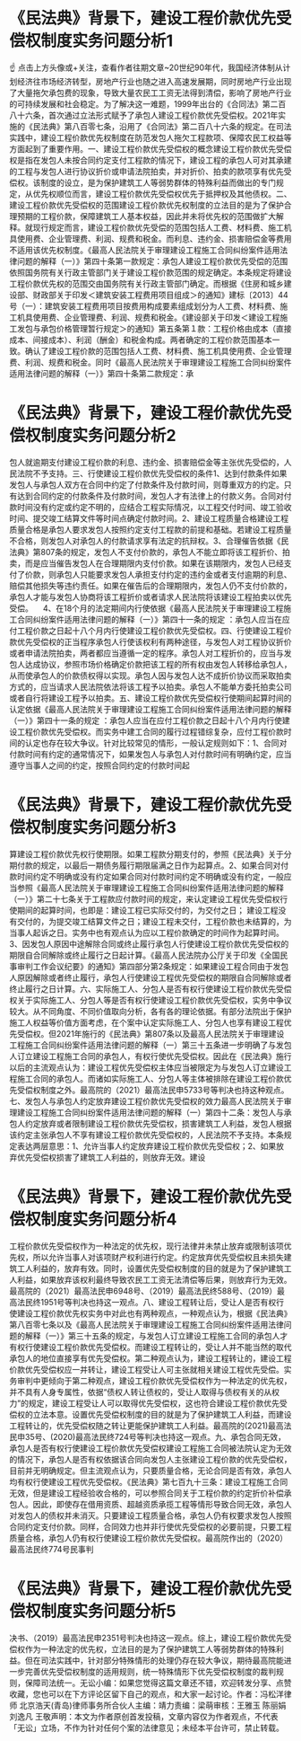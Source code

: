 # 《民法典》背景下，建设工程价款优先受偿权制度实务问题分析1

☝ 点击上方头像或+关注，查看作者往期文章~20世纪90年代，我国经济体制从计划经济往市场经济转型，房地产行业也随之进入高速发展期，同时房地产行业出现了大量拖欠承包费的现象，导致大量农民工工资无法得到清偿，影响了房地产行业的可持续发展和社会稳定。为了解决这一难题，1999年出台的《合同法》第二百八十六条，首次通过立法形式赋予了承包人建设工程价款优先受偿权。2021年实施的《民法典》第八百零七条，沿用了《合同法》第二百八十六条的规定。在司法实践中，建设工程价款优先权制度在防范发包人拖欠工程款项、保障农民工权益等方面起到了重要作用。一、建设工程价款优先受偿权的概念建设工程价款优先受偿权是指在发包人未按合同约定支付工程款的情况下，建设工程的承包人可对其承建的工程与发包人进行协议折价或申请法院拍卖，并对折价、拍卖的款项享有优先受偿权。该制度的设立，是为保护建筑工人等弱势群体的特殊利益而做出的专门规定，从优先权顺位而言，建设工程价款优先受偿权优先于抵押权及其他债权。二、建设工程价款优先受偿权的范围建设工程价款优先权制度的立法目的是为了保护合理预期的工程价款，保障建筑工人基本权益，因此并未将优先权的范围做扩大解释。就现行规定而言，建设工程价款优先受偿的范围包括人工费、材料费、施工机具使用费、企业管理费、利润、规费和税金。而利息、违约金、损害赔偿金等费用不适用该优先权制度。《最高人民法院关于审理建设工程施工合同纠纷案件适用法律问题的解释（一）》第四十条第一款规定：承包人建设工程价款优先受偿的范围依照国务院有关行政主管部门关于建设工程价款范围的规定确定。本条规定将建设工程价款优先权的范围交由国务院有关行政主管部门确定。而根据《住房和城乡建设部、财政部关于印发＜建筑安装工程费用项目组成＞的通知》建标〔2013〕44号（一）：建筑安装工程费用项目按费用构成要素组成划分为人工费、材料费、施工机具使用费、企业管理费、利润、规费和税金。《建设部关于印发＜建设工程施工发包与承包价格管理暂行规定＞的通知》第五条第１款：工程价格由成本（直接成本、间接成本）、利润（酬金）和税金构成。两者确定的工程价款范围基本一致。确认了建设工程价款的范围包括人工费、材料费、施工机具使用费、企业管理费、利润、规费和税金。同时《最高人民法院关于审理建设工程施工合同纠纷案件适用法律问题的解释（一）》第四十条第二款规定：承

# 《民法典》背景下，建设工程价款优先受偿权制度实务问题分析2

包人就逾期支付建设工程价款的利息、违约金、损害赔偿金等主张优先受偿的，人民法院不予支持。三、行使建设工程价款优先受偿权的条件1、达到付款条件如果发包人与承包人双方在合同中约定了付款条件及付款时间，则尊重双方的约定。只有达到合同约定的付款条件及付款时间，发包人才有法律上的付款义务。合同对付款时间没有约定或约定不明的，应结合工程实际情况，以工程交付时间、竣工验收时间、提交竣工结算文件等时间点确定付款时间。2、建设工程质量合格建设工程质量合格是承包人要求发包人按照约定支付工程款的前提和基础。若建设工程质量不合格，则发包人对承包人的付款请求享有法定的抗辩权。3、合理催告依据《民法典》第807条的规定，发包人不支付价款的，承包人不能立即将该工程折价、拍卖，而是应当催告发包人在合理期限内支付价款。如果在该期限内，发包人已经支付了价款，则承包人只能要求发包人承担支付约定的违约金或者支付逾期的利息、赔偿其他损失等违约责任。如果在催告后的合理期限内，发包人仍不支付价款的，承包人才能与发包人协商将该工程折价或者请求人民法院将该建设工程拍卖以优先受偿。 　4、在18个月的法定期间内行使依据《最高人民法院关于审理建设工程施工合同纠纷案件适用法律问题的解释（一）》第四十一条的规定 ：承包人应当在应付工程价款之日起十八个月内行使建设工程价款优先受偿权。四、行使建设工程价款优先受偿权的正当程序承包人行使该权利有两种途径，与发包人对工程协议折价或者申请法院拍卖，两者都应当遵循一定的程序。承包人对工程折价的，应当与发包人达成协议，参照市场价格确定价款把该工程的所有权由发包人转移给承包人，从而使承包人的价款债权得以实现。承包人因与发包人达不成折价协议而采取拍卖方式的，应当请求人民法院依法将该工程予以拍卖。承包人不能单方委托拍卖公司或者自行将建设工程予以拍卖。五、建设工程价款优先受偿权行使期间起算时间的认定依据《最高人民法院关于审理建设工程施工合同纠纷案件适用法律问题的解释（一）》第四十一条的规定 ：承包人应当在应付工程价款之日起十八个月内行使建设工程价款优先受偿权。而实务中建工合同的履行过程错综复杂，应付工程价款时间的认定也存在较大争议。针对比较常见的情形，一般认定规则如下：1、合同对付款时间有约定的通常情况下，如果发包人与承包人对付款时间有明确约定，应当遵守当事人之间的约定，按照合同约定的付款时间起

# 《民法典》背景下，建设工程价款优先受偿权制度实务问题分析3

算建设工程价款优先权行使期限。如果工程款分期支付的，参照《民法典》关于分期付款的规定，以最后一期债务履行期限届满之日作为起算点。2、如果合同对付款时间约定不明确或没有约定如果合同对付款时间约定不明确或没有约定，一般应当参照《最高人民法院关于审理建设工程施工合同纠纷案件适用法律问题的解释（一）》第二十七条关于工程款应付款时间的规定，来认定建设工程优先受偿权行使期间的起算时间，也即是：建设工程已实际交付的，为交付之日； 建设工程没有交付的，为提交竣工结算文件之日；建设工程未交付，工程价款也未结算的，为当事人起诉之日。实务中也有观点认为应以工程价款确定的时间作为起算时间。3、因发包人原因中途解除合同或终止履行承包人行使建设工程价款优先受偿权的期限自合同解除或终止履行之日起计算。《最高人民法院办公厅关于印发《全国民事审判工作会议纪要》的通知》第四部分第2条规定：如果建设工程合同由于发包人原因解除或者终止履行，承包人行使建设工程优先受偿权的期限自合同解除或者终止履行之日计算。六、实际施工人、分包人是否有权行使建设工程价款优先受偿权关于实际施工人、分包人等是否有权行使建设工程价款优先受偿权，实务中争议较大。从不同角度、不同价值取向分析，各有各的理论依据。有部分法院出于保护施工人权益等价值方面考虑，在个案中认定实际施工人、分包人也享有建设工程优先受偿权。但2021年施行的《民法典》第807条以及最高人民法院关于审理建设工程施工合同纠纷案件适用法律问题的解释（一）第三十五条进一步明确了与发包人订立建设工程施工合同的承包人，有权行使优先受偿权。因此在《民法典》施行以后的主流观点认为：建设工程优先受偿权主体应当被限定为与发包人订立建设工程施工合同的承包人。而诸如实际施工人、分包人等主体被排除在建设工程价款优先受偿权制度之外。最高院的（2021）最高法民申5733号等判决也持这种观点。七、发包人与承包人约定放弃建设工程价款优先受偿权的效力最高人民法院关于审理建设工程施工合同纠纷案件适用法律问题的解释（一）第四十二条：发包人与承包人约定放弃或者限制建设工程价款优先受偿权，损害建筑工人利益，发包人根据该约定主张承包人不享有建设工程价款优先受偿权的，人民法院不予支持。本条规定表达两层意思：1、允许当事人约定放弃建设工程价款优先受偿权；2、如果放弃优先受偿权损害了建筑工人利益的，则放弃无效。建设

# 《民法典》背景下，建设工程价款优先受偿权制度实务问题分析4

工程价款优先受偿权作为一种法定的优先权，现行法律并未禁止放弃或限制该项优先权，所以允许当事人对该项财产权利进行约定。约定放弃优先受偿权且未损失建筑工人利益的，放弃有效。同时，设置优先受偿权制度的目的就是为了保护建筑工人利益，如果放弃该权利最终导致农民工工资无法清偿等后果，则放弃行为无效。最高院的（2021）最高法民申6948号、（2019）最高法民终588号、（2019）最高法民终1951号等判决也持这一观点。八、建设工程转让后，受让人是否有权行使建设工程价款优先权实务中对此也有两种观点，一种观点认为，根据《民法典》第八百零七条以及《最高人民法院关于审理建设工程施工合同纠纷案件适用法律问题的解释（一）》第三十五条的规定，与发包人订立建设工程施工合同的承包人才有权行使建设工程价款优先受偿权。而建设工程转让的，受让人并不能当然的取代承包人的地位直接享有优先受偿权。第二种观点认为，建设工程转让的，建设工程价款优先受偿权应一并转让，建设工程受让人可主张就相关建设工程优先受偿。实务审判中更倾向于第二种观点，建设工程价款优先受偿权作为一种法定的优先权，并不具有人身专属性，依据“债权人转让债权的，受让人取得与债权有关的从权力”的规定，建设工程受让人可以取得优先受偿权，这也符合建设工程价款优先受偿权的立法本意。设置优先受偿权制度的目的就是为了保护建筑工人利益，而建设工程转让的，优先受偿权随之转让更能保护建筑工人利益。最高院的(2021)最高法民申35号、(2020)最高法民终724号等判决也持这一观点。九、承包合同无效，承包人是否有权行使建设工程价款优先受偿权建设工程施工合同被法院认定为无效的情况下，承包人是否有权依据该合同向发包人主张建设工程价款的优先受偿权，目前并无明确规定。但主流观点认为，只要质量合格，无论合同是否有效，承包人均有权行使建设工程优先受偿权。《民法典》第七百九十三条：建设工程施工合同无效，但是建设工程经验收合格的，可以参照合同关于工程价款的约定折价补偿承包人。因此，即使存在借用资质、超越资质承揽工程等情形导致合同无效，承包人对发包人的债权并未消灭。只要建设工程质量合格，承包人仍有权要求发包人按照合同约定支付价款。同样，合同效力也并非行使优先受偿权的必要前提，只要工程质量合格，承包人仍有权行使建设工程价款优先受偿权。最高院作出的（2020）最高法民终774号民事判

# 《民法典》背景下，建设工程价款优先受偿权制度实务问题分析5

决书、（2019）最高法民申2351号判决也持这一观点。综上，建设工程价款优先受偿权作为一种法定的优先权，立法目的是为了保护建筑工人等弱势群体的特殊利益。但在司法实践中，针对部分特殊情形的处理仍存在较大争议，期待最高院能进一步完善优先受偿权制度的适用规则，统一特殊情形下优先受偿权制度的裁判规则，保障司法统一。无讼小编：如果您觉得这篇文章还不错，欢迎转发分享、点赞收藏，您也可以在下方评论区留下自己的观点，和大家一起讨论。作者：冯松洋律师 北京浩天(青岛)律师事务所合伙人主编：靖力责编：梁萌审核：王雅玉 陈丽娟 刘逸凡 王敬声明：本文为作者原创首发投稿，文章内容仅为作者观点，不代表「无讼」立场，不作为针对任何个案的法律意见；未经本平台许可，禁止转载。

